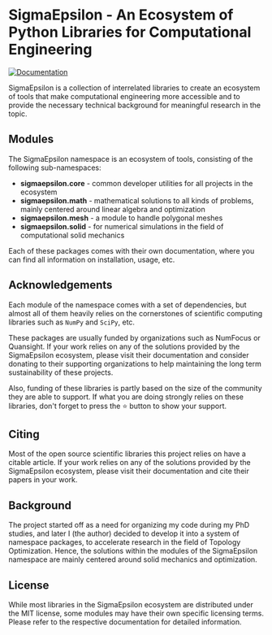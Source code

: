 # **SigmaEpsilon** - An Ecosystem of Python Libraries for Computational Engineering

[![Documentation](https://github.com/sigma-epsilon/sigmaepsilon/actions/workflows/page.yaml/badge.svg)](https://github.com/sigma-epsilon/sigmaepsilon/actions/workflows/page.yaml)

SigmaEpsilon is a collection of interrelated libraries to create an ecosystem of tools that make computational engineering more accessible and to provide the necessary technical background for meaningful research in the topic.

## Modules

The SigmaEpsilon namespace is an ecosystem of tools, consisting of the following sub-namespaces:

- **sigmaepsilon.core** - common developer utilities for all projects in the ecosystem
- **sigmaepsilon.math** - mathematical solutions to all kinds of problems, mainly centered around linear algebra and optimization
- **sigmaepsilon.mesh** - a module to handle polygonal meshes
- **sigmaepsilon.solid** - for numerical simulations in the field of computational solid mechanics

Each of these packages comes with their own documentation, where you can find all information on installation, usage, etc.

## Acknowledgements

Each module of the namespace comes with a set of dependencies, but almost all of them heavily relies on the cornerstones of scientific computing libraries such as `NumPy` and `SciPy`, etc.

These packages are usually funded by organizations such as NumFocus or Quansight. If your work relies on any of the solutions provided by the SigmaEpsilon ecosystem, please visit their documentation and consider donating to their supporting organizations to help maintaining the long term sustainability of these projects.

Also, funding of these libraries is partly based on the size of the community they are able to support. If what you are doing strongly relies on these libraries, don't forget to press the :star: button to show your support.

## Citing

Most of the open source scientific libraries this project relies on have a citable article. If your work relies on any of the solutions provided by the SigmaEpsilon ecosystem, please visit their documentation and cite their papers in your work.

## Background

The project started off as a need for organizing my code during my PhD studies, and later I (the author) decided to develop it into a system of namespace packages, to accelerate research in the field of Topology Optimization. Hence, the solutions within the modules of the SigmaEpsilon namespace are mainly centered around solid mechanics and optimization.

## License

While most libraries in the SigmaEpsilon ecosystem are distributed under the MIT license, some modules may have their own specific licensing terms. Please refer to the respective documentation for detailed information.
